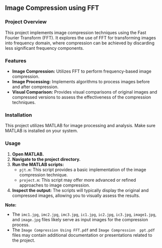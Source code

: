 ## Image Compression using FFT

### Project Overview

This project implements image compression techniques using the Fast Fourier Transform (FFT). It explores the use of FFT for transforming images into frequency domain, where compression can be achieved by discarding less significant frequency components.

### Features

* **Image Compression:** Utilizes FFT to perform frequency-based image compression.
* **Image Processing:** Implements algorithms to process images before and after compression.
* **Visual Comparison:** Provides visual comparisons of original images and compressed versions to assess the effectiveness of the compression techniques.

### Installation

This project utilizes MATLAB for image processing and analysis. Make sure MATLAB is installed on your system.

### Usage

1. **Open MATLAB.**
2. **Navigate to the project directory.**
3. **Run the MATLAB scripts:**
    * `pjt.m`: This script provides a basic implementation of the image compression technique.
    * `project.m`: This script may offer more advanced or refined approaches to image compression.
4. **Inspect the output:** The scripts will typically display the original and compressed images, allowing you to visually assess the results.

**Note:** 
* The `imc1.jpg`, `imc2.jpg`, `imc3.jpg`, `ic1.jpg`, `ic2.jpg`, `ic3.jpg`, `image1.jpg`, and `image.jpg` files likely serve as input images for the compression process.
* The `Image Compression Using FFT.pdf` and `Image Compression  ppt.pdf` files may contain additional documentation or presentations related to the project. 

